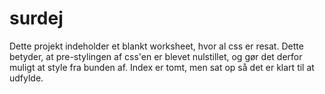 # surdej
Dette projekt indeholder et blankt worksheet, hvor al css er resat. Dette betyder,
at pre-stylingen af css'en er blevet nulstillet, og gør det derfor muligt at style
fra bunden af.
Index er tomt, men sat op så det er klart til at udfylde.
